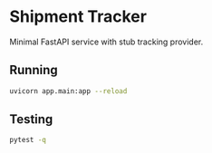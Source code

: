 # Shipment Tracker

Minimal FastAPI service with stub tracking provider.

## Running

```bash
uvicorn app.main:app --reload
```

## Testing

```bash
pytest -q
```
